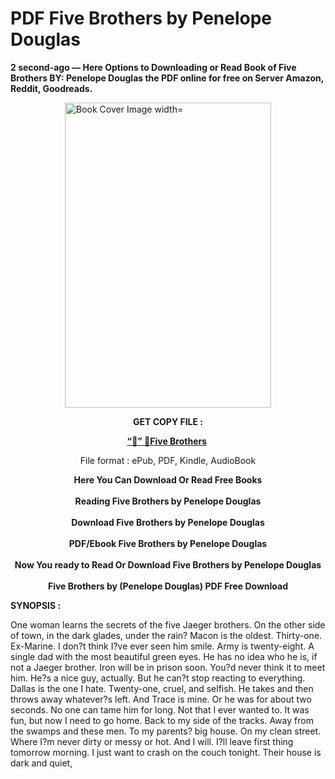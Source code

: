 # PDF Five Brothers by Penelope Douglas
<p><strong>2 second-ago &mdash; Here Options to Downloading or Read Book of Five Brothers BY: Penelope Douglas the PDF online for free on Server Amazon, Reddit, Goodreads.</strong></p><p><a href="https://educationsharingacademy.cloud/?book=201102380-five-brothers"><img style="display: block; margin-left: auto; margin-right: auto;" src="https://i.gr-assets.com/images/S/compressed.photo.goodreads.com/books/1698922067l/201102380.jpg" alt="Book Cover Image width=" width="330" height="488" /></a></p><p style="text-align: center;"><strong>GET COPY FILE :</strong></p><p style="text-align: center;"><strong><a href="https://educationsharingacademy.cloud/?book=201102380-five-brothers" target="_blank" rel="noopener">“📢” 🔗Five Brothers</a>&nbsp;</strong></p><p style="text-align: center;">File format : ePub, PDF, Kindle, AudioBook</p><div style="text-align: center;"><strong>Here You Can Download Or Read Free Books</strong></div><div style="text-align: center;">&nbsp;</div><div style="text-align: center;"><strong>Reading Five Brothers by Penelope Douglas</strong></div><div style="text-align: center;">&nbsp;</div><div style="text-align: center;"><strong>Download Five Brothers by Penelope Douglas</strong></div><div style="text-align: center;">&nbsp;</div><div style="text-align: center;"><strong>PDF/Ebook Five Brothers by Penelope Douglas</strong></div><div style="text-align: center;">&nbsp;</div><div style="text-align: center;"><strong>Now You ready to Read Or Download Five Brothers by Penelope Douglas</strong></div><div style="text-align: center;">&nbsp;</div><div style="text-align: center;"><strong>Five Brothers by (Penelope Douglas) PDF Free Download</strong></div><p><strong>SYNOPSIS :</strong></p><p>One woman learns the secrets of the five Jaeger brothers. On the other side of town, in the dark glades, under the rain? Macon is the oldest. Thirty-one. Ex-Marine. I don?t think I?ve ever seen him smile. Army is twenty-eight. A single dad with the most beautiful green eyes. He has no idea who he is, if not a Jaeger brother. Iron will be in prison soon. You?d never think it to meet him. He?s a nice guy, actually. But he can?t stop reacting to everything. Dallas is the one I hate. Twenty-one, cruel, and selfish. He takes and then throws away whatever?s left. And Trace is mine. Or he was for about two seconds. No one can tame him for long. Not that I ever wanted to. It was fun, but now I need to go home. Back to my side of the tracks. Away from the swamps and these men. To my parents? big house. On my clean street. Where I?m never dirty or messy or hot. And I will. I?ll leave first thing tomorrow morning. I just want to crash on the couch tonight. Their house is dark and quiet, </p>
